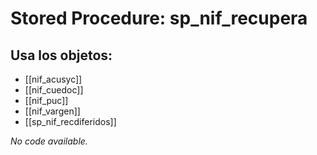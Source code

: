 # Stored Procedure: sp_nif_recupera

## Usa los objetos:
- [[nif_acusyc]]
- [[nif_cuedoc]]
- [[nif_puc]]
- [[nif_vargen]]
- [[sp_nif_recdiferidos]]

*No code available.*
